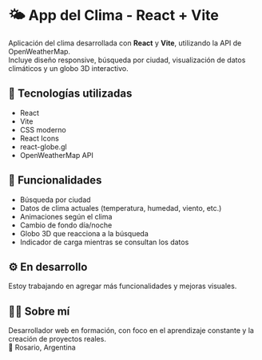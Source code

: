 # 🌤️ App del Clima - React + Vite

Aplicación del clima desarrollada con **React** y **Vite**, utilizando la API de OpenWeatherMap.  
Incluye diseño responsive, búsqueda por ciudad, visualización de datos climáticos y un globo 3D interactivo.

## 🚀 Tecnologías utilizadas
- React
- Vite
- CSS moderno
- React Icons
- react-globe.gl
- OpenWeatherMap API

## 🎯 Funcionalidades
- Búsqueda por ciudad
- Datos de clima actuales (temperatura, humedad, viento, etc.)
- Animaciones según el clima
- Cambio de fondo día/noche
- Globo 3D que reacciona a la búsqueda
- Indicador de carga mientras se consultan los datos

## ⚙️ En desarrollo
Estoy trabajando en agregar más funcionalidades y mejoras visuales.

## 🧑‍💻 Sobre mí
Desarrollador web en formación, con foco en el aprendizaje constante y la creación de proyectos reales.  
📍 Rosario, Argentina
